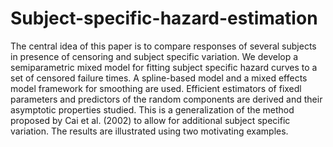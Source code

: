 # Subject-specific-hazard-estimation

The central idea of this paper is to compare responses of several subjects in presence of censoring and subject specific variation. We develop a semiparametric mixed model for fitting
subject specific hazard curves to a set of censored failure times. A spline-based model and a
mixed effects model framework for smoothing are used. Efficient estimators of fixedl parameters and predictors of the random components are derived and their asymptotic properties
studied. This is a generalization of the method proposed by Cai et al. (2002) to allow
for additional subject specific variation. The results are illustrated using two motivating
examples.

